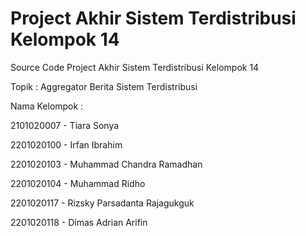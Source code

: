 # Project Akhir Sistem Terdistribusi Kelompok 14
Source Code Project Akhir Sistem Terdistribusi Kelompok 14

Topik : Aggregator Berita Sistem Terdistribusi 

Nama Kelompok :

2101020007 - Tiara Sonya  

2201020100 - Irfan Ibrahim 

2201020103 - Muhammad Chandra Ramadhan

2201020104 - Muhammad Ridho 

2201020117 - Rizsky Parsadanta Rajagukguk

2201020118 - Dimas Adrian Arifin




